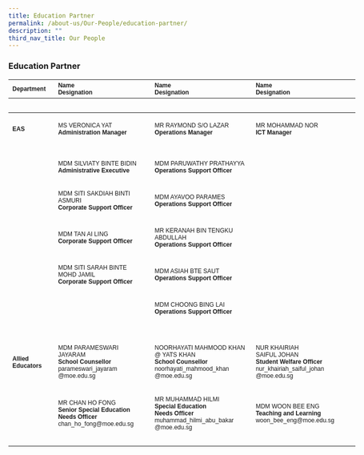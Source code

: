 ```yaml
---
title: Education Partner
permalink: /about-us/Our-People/education-partner/
description: ""
third_nav_title: Our People
---
```

### **Education Partner**

<table border="0" cellpadding="0" cellspacing="0" style="width:694px">
	<thead>
		<tr>
			<th scope="col" style="text-align: left; width: 89px;"><span style="font-family:Arial,Helvetica,sans-serif"><span style="font-size:12px">Department</span></span></th>
			<th scope="col" style="text-align: left; width: 218px;"><span style="font-family:Arial,Helvetica,sans-serif"><span style="font-size:12px">Name<br />
			Designation</span></span></th>
			<th scope="col" style="text-align: left; width: 230px;"><span style="font-family:Arial,Helvetica,sans-serif"><span style="font-size:12px">Name<br />
			Designation</span></span></th>
			<th scope="col" style="text-align: left; width: 245px;"><span style="font-family:Arial,Helvetica,sans-serif"><span style="font-size:12px">Name<br />
			Designation</span></span></th>
		</tr>
		<tr>
			<th scope="col" style="text-align: left; width: 89px;">&nbsp;</th>
			<th scope="col" style="text-align: left; width: 218px;">&nbsp;</th>
			<th scope="col" style="text-align: left; width: 230px;">&nbsp;</th>
			<th scope="col" style="text-align: left; width: 245px;">&nbsp;</th>
		</tr>
	</thead>
	<tbody>
		<tr>
			<td style="width:89px">
			<h4><span style="font-family:Arial,Helvetica,sans-serif"><span style="font-size:12px"><strong>EAS</strong></span></span></h4>
			</td>
			<td style="width:218px">
			<p><span style="font-family:Arial,Helvetica,sans-serif"><span style="font-size:12px">MS VERONICA YAT<br />
			<strong>Administration Manager</strong></span></span></p>
			</td>
			<td style="width:230px"><span style="font-family:Arial,Helvetica,sans-serif"><span style="font-size:12px">MR RAYMOND S/O LAZAR<br />
			<strong>Operations Manager</strong></span></span></td>
			<td style="width:245px"><span style="font-family:Arial,Helvetica,sans-serif"><span style="font-size:12px">MR MOHAMMAD NOR<br />
			<strong>ICT Manager</strong></span></span></td>
		</tr>
		<tr>
			<td style="width:89px">&nbsp;</td>
			<td style="width:218px">&nbsp;</td>
			<td style="width:230px">&nbsp;</td>
			<td style="width:245px">&nbsp;</td>
		</tr>
		<tr>
			<td style="width:89px">&nbsp;</td>
			<td style="width:218px"><span style="font-family:Arial,Helvetica,sans-serif"><span style="font-size:12px">MDM SILVIATY BINTE BIDIN<br />
			<strong>Administrative Executive</strong></span></span></td>
			<td style="width:230px"><span style="font-family:Arial,Helvetica,sans-serif"><span style="font-size:12px">MDM PARUWATHY PRATHAYYA<br />
			<strong>Operations Support Officer</strong></span></span></td>
			<td style="width:245px">&nbsp;</td>
		</tr>
		<tr>
			<td style="width:89px">&nbsp;</td>
			<td style="width:218px">&nbsp;</td>
			<td style="width:230px">&nbsp;</td>
			<td style="width:245px">&nbsp;</td>
		</tr>
		<tr>
			<td style="width:89px">&nbsp;</td>
			<td style="width:218px"><span style="font-family:Arial,Helvetica,sans-serif"><span style="font-size:12px">MDM SITI SAKDIAH BINTI ASMURI<br />
			<strong>Corporate Support Officer</strong></span></span></td>
			<td style="width:230px"><span style="font-family:Arial,Helvetica,sans-serif"><span style="font-size:12px">MDM AYAVOO PARAMES<br />
			<strong>Operations Support Officer</strong></span></span></td>
			<td style="width:245px">&nbsp;</td>
		</tr>
		<tr>
			<td style="width:89px">&nbsp;</td>
			<td style="width:218px">&nbsp;</td>
			<td style="width:230px">&nbsp;</td>
			<td style="width:245px">&nbsp;</td>
		</tr>
		<tr>
			<td style="width:89px">&nbsp;</td>
			<td style="width:218px"><span style="font-family:Arial,Helvetica,sans-serif"><span style="font-size:12px">MDM TAN AI LING<br />
			<strong>Corporate Support Officer</strong></span></span></td>
			<td style="width:230px"><span style="font-family:Arial,Helvetica,sans-serif"><span style="font-size:12px">MR KERANAH BIN TENGKU ABDULLAH<br />
			<strong>Operations Support Officer</strong></span></span></td>
			<td style="width:245px">&nbsp;</td>
		</tr>
		<tr>
			<td style="width:89px">&nbsp;</td>
			<td style="width:218px">&nbsp;</td>
			<td style="width:230px">&nbsp;</td>
			<td style="width:245px">&nbsp;</td>
		</tr>
		<tr>
			<td style="width:89px">&nbsp;</td>
			<td style="width:218px"><span style="font-family:Arial,Helvetica,sans-serif"><span style="font-size:12px">MDM SITI SARAH BINTE MOHD JAMIL<br />
			<strong>Corporate Support Officer</strong></span></span></td>
			<td style="width:230px"><span style="font-family:Arial,Helvetica,sans-serif"><span style="font-size:12px">MDM ASIAH BTE SAUT<br />
			<strong>Operations Support Officer</strong></span></span></td>
			<td style="width:245px">&nbsp;</td>
		</tr>
		<tr>
			<td style="width:89px">&nbsp;</td>
			<td style="width:218px">&nbsp;</td>
			<td style="width:230px">&nbsp;</td>
			<td style="width:245px">&nbsp;</td>
		</tr>
		<tr>
			<td style="width:89px">&nbsp;</td>
			<td style="width:218px">&nbsp;</td>
			<td style="width:230px"><span style="font-family:Arial,Helvetica,sans-serif"><span style="font-size:12px">MDM CHOONG BING LAI<br />
			<strong>Operations Support Officer</strong></span></span></td>
			<td style="width:245px">&nbsp;</td>
		</tr>
		<tr>
			<td style="width:89px">&nbsp;</td>
			<td style="width:218px">&nbsp;</td>
			<td style="width:230px">&nbsp;</td>
			<td style="width:245px">&nbsp;</td>
		</tr>
		<tr>
			<td style="width:89px">&nbsp;</td>
			<td style="width:218px">&nbsp;</td>
			<td style="width:230px">&nbsp;</td>
			<td style="width:245px">&nbsp;</td>
		</tr>
		<tr>
			<td style="width:89px">
			<h4><span style="font-family:Arial,Helvetica,sans-serif"><span style="font-size:12px"><strong>Allied Educators</strong></span></span></h4>
			</td>
			<td style="width:218px"><span style="font-family:Arial,Helvetica,sans-serif"><span style="font-size:12px">MDM PARAMESWARI JAYARAM<br />
			<strong>School Counsellor</strong><br />
			parameswari_jayaram<br />
			@moe.edu.sg</span></span></td>
			<td style="width:230px"><span style="font-family:Arial,Helvetica,sans-serif"><span style="font-size:12px">NOORHAYATI MAHMOOD KHAN @ YATS KHAN<br />
			<strong>School Counsellor</strong><br />
			noorhayati_mahmood_khan<br />
			@moe.edu.sg</span></span></td>
			<td style="width:245px"><span style="font-family:Arial,Helvetica,sans-serif"><span style="font-size:12px">NUR KHAIRIAH<br />
			SAIFUL JOHAN<br />
			<strong>Student Welfare Officer</strong><br />
			nur_khairiah_saiful_johan<br />
			@moe.edu.sg</span></span></td>
		</tr>
		<tr>
			<td style="width:89px">&nbsp;</td>
			<td style="width:218px">&nbsp;</td>
			<td style="width:230px">&nbsp;</td>
			<td style="width:245px">&nbsp;</td>
		</tr>
		<tr>
			<td style="width:89px">&nbsp;</td>
			<td style="width:218px"><span style="font-family:Arial,Helvetica,sans-serif"><span style="font-size:12px">MR CHAN HO FONG<br />
			<strong>Senior Special Education Needs Officer</strong><br />
			chan_ho_fong@moe.edu.sg</span></span></td>
			<td style="width:230px"><span style="font-family:Arial,Helvetica,sans-serif"><span style="font-size:12px">MR MUHAMMAD HILMI<br />
			<strong>Special Education<br />
			Needs Officer</strong><br />
			muhammad_hilmi_abu_bakar<br />
			@moe.edu.sg</span></span></td>
			<td style="width:245px"><span style="font-family:Arial,Helvetica,sans-serif"><span style="font-size:12px">MDM WOON BEE ENG<br />
			<strong>Teaching and Learning</strong><br />
			woon_bee_eng@moe.edu.sg</span></span></td>
		</tr>
		<tr>
			<td style="width:89px">&nbsp;</td>
			<td style="width:218px">&nbsp;</td>
			<td style="width:230px">&nbsp;</td>
			<td style="width:245px">&nbsp;</td>
		</tr>
	</tbody>
</table>

<p>&nbsp;</p>